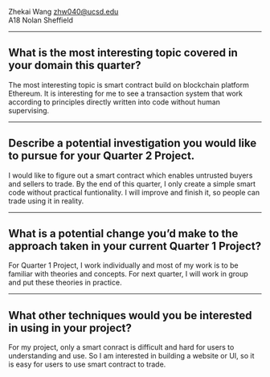 Zhekai Wang zhw040@ucsd.edu  
A18 Nolan Sheffield  

---
What is the most interesting topic covered in your domain this quarter?  
-
The most interesting topic is smart contract build on blockchain platform Ethereum. It is interesting for me to see a transaction system that work according to principles directly written into code without human supervising.  

---
Describe a potential investigation you would like to pursue for your Quarter 2 Project.  
---
I would like to figure out a smart contract which enables untrusted buyers and sellers to trade. By the end of this quarter, I only create a simple smart code without practical funtionality. I will improve and finish it, so people can trade using it in reality.  

---
What is a potential change you’d make to the approach taken in your current Quarter 1 Project?  
---
For Quarter 1 Project, I work individually and most of my work is to be familiar with theories and concepts. For next quarter, I will work in group and put these theories in practice.  

---
What other techniques would you be interested in using in your project?  
---
For my project, only a smart conract is difficult and hard for users to understanding and use. So I am interested in building a website or UI, so it is easy for users to use smart contract to trade.  
